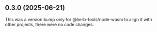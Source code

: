 ## 0.3.0 (2025-06-21)

This was a version bump only for @herb-tools/node-wasm to align it with other projects, there were no code changes.